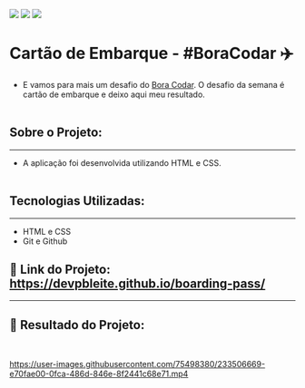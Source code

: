<a href="https://www.linkedin.com/in/pabloleite03/" target="_blank"><img src="https://img.shields.io/badge/-LinkedIn-%230077B5?style=for-the-badge&logo=linkedin&logoColor=white"></a>
<a href = "mailto:devpbleite@gmail.com"> <img src="https://img.shields.io/badge/-Gmail-%23333?style=for-the-badge&logo=gmail&logoColor=white" target="_blank"></a>
<a href="https://discord.com/channels/@PabloL#3331" target="_blank"><img src="https://img.shields.io/badge/Discord-7289DA?style=for-the-badge&logo=discord&logoColor=white" target="_blank"></a>


# Cartão de Embarque - #BoraCodar ✈️

 -  E vamos para mais um desafio do [Bora Codar](https://[https://boracodar.dev/]). O desafio da semana é cartão de embarque e deixo aqui meu resultado.
 <br><br>

## Sobre o Projeto:
___

  - A aplicação foi desenvolvida utilizando HTML e CSS.
   <br><br>


## Tecnologias Utilizadas:
---
-	HTML e CSS
- Git e Github

## 🔗 Link do Projeto: https://devpbleite.github.io/boarding-pass/
---

## 📌 Resultado do Projeto:
<br>

https://user-images.githubusercontent.com/75498380/233506669-e70fae00-0fca-486d-846e-8f2441c68e71.mp4




